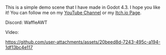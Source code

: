 This is a simple demo scene that I have made in Godot 4.3. I hope you like it! You can follow me on my [YouTube Channel](https://www.youtube.com/@waffleawt6570) or my [Itch.io Page](https://waffleawt.itch.io).

Discord: WaffleAWT

Video:

https://github.com/user-attachments/assets/20beed8d-7243-495c-a194-1df13bc4e117